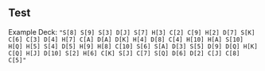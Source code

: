 ## Test


Example Deck: `"S[8] S[9] S[3] D[J] S[7] H[3] C[2] C[9] H[2] D[7] S[K] C[6] C[3] D[4] H[7] C[A] D[A] D[K] H[4] D[8] C[4] H[10] H[A] S[10] H[Q] H[5] S[4] D[5] H[9] H[8] C[10] S[6] S[A] D[3] S[5] D[9] D[Q] H[K] C[Q] H[J] D[10] S[2] H[6] C[K] S[J] C[7] S[Q] D[6] D[2] C[J] C[8] C[5]"`